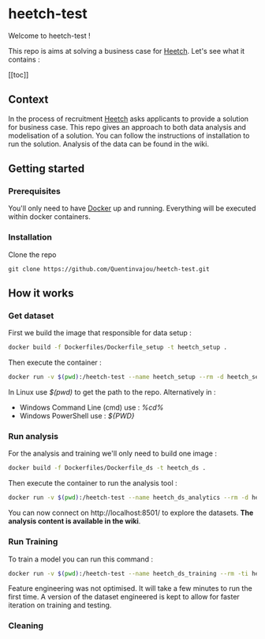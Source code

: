 # heetch-test

Welcome to heetch-test !



This repo is aims at solving a business case for [Heetch](https://www.heetch.com/fr). Let's see what it contains :



[[toc]]



## Context

In the process of recruitment [Heetch](https://www.heetch.com/fr) asks applicants to provide a solution for business case. This repo gives an approach to both data analysis and modelisation of a solution. You can follow the instructions of installation to run the solution. Analysis of the data can be found in the wiki.



## Getting started

### Prerequisites

You'll only need to have [Docker](https://www.docker.com/) up and running. Everything will be executed within docker containers.

### Installation

Clone the repo

```
git clone https://github.com/Quentinvajou/heetch-test.git
```



## How it works

### Get dataset

First we build the image that responsible for data setup :

```bash
docker build -f Dockerfiles/Dockerfile_setup -t heetch_setup .
```



Then execute the container :

```bash
docker run -v $(pwd):/heetch-test --name heetch_setup --rm -d heetch_setup
```

In Linux use *$(pwd)* to get the path to the repo. Alternatively in :

* Windows Command Line (cmd) use : *%cd%*
* Windows PowerShell use : *${PWD}*



### Run analysis

For the analysis and training we'll only need to build one image :

```bash
docker build -f Dockerfiles/Dockerfile_ds -t heetch_ds .
```



Then execute the container to run the analysis tool :

```bash
docker run -v $(pwd):/heetch-test --name heetch_ds_analytics --rm -d heetch_ds streamlit run src/analytics/__main__.py
```

You can now connect on http://localhost:8501/ to explore the datasets. **The analysis content is available in the wiki**.



### Run Training

To train a model you can run this command :

```bash
docker run -v $(pwd):/heetch-test --name heetch_ds_training --rm -ti heetch_ds python src/modeling/__main__.py
```

Feature engineering was not optimised. It will take a few minutes to run the first time. A version of the dataset engineered is kept to allow for faster iteration on training and testing.



### Cleaning



